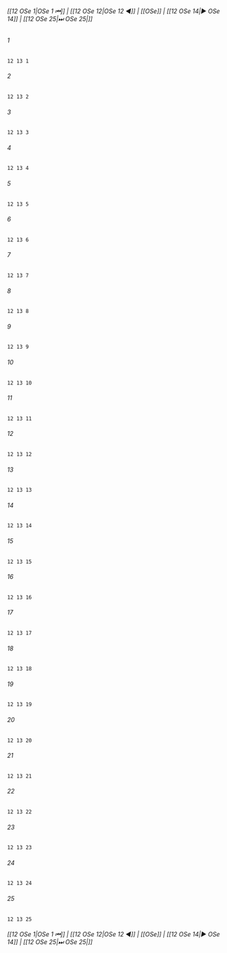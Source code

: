 
###### [[12 OSe 1|OSe 1 ⏮]] | [[12 OSe 12|OSe 12 ◀]] | [[OSe]] | [[12 OSe 14|▶ OSe 14]] | [[12 OSe 25|⏭ OSe 25|]]

###### 1
``` verse
12 13 1 
```
###### 2
``` verse
12 13 2 
```
###### 3
``` verse
12 13 3 
```
###### 4
``` verse
12 13 4 
```
###### 5
``` verse
12 13 5 
```
###### 6
``` verse
12 13 6 
```
###### 7
``` verse
12 13 7 
```
###### 8
``` verse
12 13 8 
```
###### 9
``` verse
12 13 9 
```
###### 10
``` verse
12 13 10 
```
###### 11
``` verse
12 13 11 
```
###### 12
``` verse
12 13 12 
```
###### 13
``` verse
12 13 13 
```
###### 14
``` verse
12 13 14 
```
###### 15
``` verse
12 13 15 
```
###### 16
``` verse
12 13 16 
```
###### 17
``` verse
12 13 17 
```
###### 18
``` verse
12 13 18 
```
###### 19
``` verse
12 13 19 
```
###### 20
``` verse
12 13 20 
```
###### 21
``` verse
12 13 21 
```
###### 22
``` verse
12 13 22 
```
###### 23
``` verse
12 13 23 
```
###### 24
``` verse
12 13 24 
```
###### 25
``` verse
12 13 25 
```

###### [[12 OSe 1|OSe 1 ⏮]] | [[12 OSe 12|OSe 12 ◀]] | [[OSe]] | [[12 OSe 14|▶ OSe 14]] | [[12 OSe 25|⏭ OSe 25|]]


